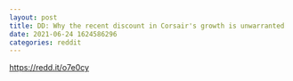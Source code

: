 ```yaml
--- 
layout: post 
title: DD: Why the recent discount in Corsair's growth is unwarranted 
date: 2021-06-24 1624586296 
categories: reddit 
--- 
```

https://redd.it/o7e0cy